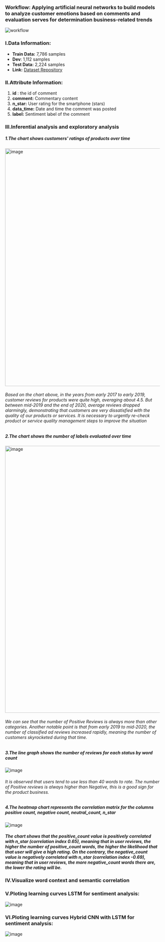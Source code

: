 ### Workflow: Applying artificial neural networks to build models to analyze customer emotions based on comments and evaluation serves for determination business-related trends

![workflow](https://github.com/ZeusCoderBE/NLP-clustering-word--Vietnamese-Sentiment-Analysis/assets/117000361/07f725cc-ff77-4909-a9bd-62265e478cb9)

### I.Data Information:

- **Train Data:** 7,786 samples
- **Dev**: 1,112 samples
- **Test Data:** 2,224 samples
- **Link:** [Dataset Repository](https://github.com/LuongPhan/UIT-ViSFD?tab=readme-ov-file)

### II.Attribute Information:
1. **id** : the id of comment
2. **comment:** Commentary content
3. **n_star:** User rating for the smartphone (stars)
4. **data_time:** Date and time the comment was posted
5. **label:** Sentiment label of the comment


### III.Inferential analysis and exploratory analysis

##### 1.The chart shows customers' ratings of products over time

<img width="772" alt="image" src="https://github.com/user-attachments/assets/d55d4c32-9087-4a10-8a34-250239bb6930">



###### Based on the chart above, in the years from early 2017 to early 2019, customer reviews for products were quite high, averaging about 4.5. But between mid-2019 and the end of 2020, average reviews dropped alarmingly, demonstrating that customers are very dissatisfied with the quality of our products or services. It is necessary to urgently re-check product or service quality management steps to improve the situation

##### 2.The chart shows the number of labels evaluated over time

<img width="867" alt="image" src="https://github.com/user-attachments/assets/14c48267-2905-4ddb-9ff0-6217c11d7c6b">

###### We can see that the number of Positive Reviews is always more than other categories. Another notable point is that from early 2019 to mid-2020, the number of classified ad reviews increased rapidly, meaning the number of customers skyrocketed during that time.

##### 3.The line graph shows the number of reviews for each status by word count

![image](https://github.com/user-attachments/assets/1b365a85-5edf-4b21-ac52-6d372ef71e08)

###### It is observed that users tend to use less than 40 words to rate. The number of Positive reviews is always higher than Negative, this is a good sign for the product business.

##### 4.The heatmap chart represents the correlation matrix for the columns positive count, negative count, neutral_count, n_star

![image](https://github.com/user-attachments/assets/7042acaf-7c98-4e6f-8171-3eb79e22d149)

##### The chart shows that the positive_count value is positively correlated with n_star (correlation index 0.65), meaning that in user reviews, the higher the number of positive_count words, the higher the likelihood that that user will give a high rating. On the contrary, the negative_count value is negatively correlated with n_star (correlation index -0.69), meaning that in user reviews, the more negative_count words there are, the lower the rating will be.

### IV.Visualize word context and semantic correlation

### V.Ploting learning curves LSTM for sentiment analysis:
![image](https://github.com/ZeusCoderBE/NLP-clustering-word--Vietnamese-Sentiment-Analysis/assets/117000361/14d6044e-8480-412d-b057-ba0d9b6acced)


### VI.Ploting learning curves Hybrid CNN with LSTM for sentiment analysis:
![image](https://github.com/ZeusCoderBE/NLP-clustering-word--Vietnamese-Sentiment-Analysis/assets/117000361/cffe57cd-0338-4207-bb12-a213c706f330)


